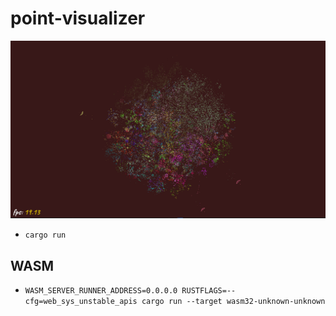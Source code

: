 # point-visualizer

![screengrab](docs/image.png)

- `cargo run`

## WASM
- `WASM_SERVER_RUNNER_ADDRESS=0.0.0.0 RUSTFLAGS=--cfg=web_sys_unstable_apis cargo run --target wasm32-unknown-unknown`